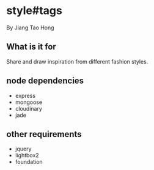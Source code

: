 # style#tags

By Jiang Tao Hong

## What is it for

Share and draw inspiration from different fashion styles.

## node dependencies

* express
* mongoose
* cloudinary
* jade

## other requirements

* jquery
* lightbox2
* foundation